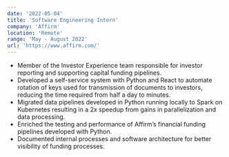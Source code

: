 ```yaml
---
date: '2022-05-04'
title: 'Software Engineering Intern'
company: 'Affirm'
location: 'Remote'
range: 'May - August 2022'
url: 'https://www.affirm.com/'
---
```


- Member of the Investor Experience team responsible for investor reporting and supporting capital funding pipelines.
- Developed a self-service system with Python and React to automate rotation of keys used for transmission of documents to investors, reducing the time required from half a day to minutes.
- Migrated data pipelines developed in Python running locally to Spark on Kubernetes resulting in a 2x speedup from gains in parallelization and data processing.
- Enriched the testing and performance of Affirm’s financial funding pipelines developed with Python.
- Documented internal processes and software architecture for better visibility of funding processes.
